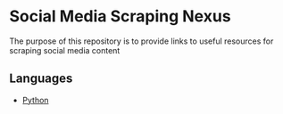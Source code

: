# Social Media Scraping Nexus
The purpose of this repository is to provide links to useful resources for scraping social media content

## Languages
* [Python](/python) 
